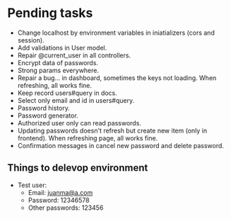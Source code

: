 # Pending tasks

- Change localhost by environment variables in iniatializers (cors and session).
- Add validations in User model.
- Repair @current_user in all controllers.
- Encrypt data of passwords.
- Strong params everywhere.
- Repair a bug... in dashboard, sometimes the keys not loading. When refreshing, all works fine.
- Keep record users#query in docs.
- Select only email and id in users#query.
- Password history.
- Password generator.
- Authorized user only can read passwords.
- Updating passwords doesn't refresh but create new item (only in frontend). When refreshing page, all works fine.
- Confirmation messages in cancel new password and delete password.

## Things to delevop environment

- Test user:
  - Email: juanma@a.com
  - Password: 12346578
  - Other passwords: 123456
